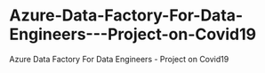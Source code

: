 # Azure-Data-Factory-For-Data-Engineers---Project-on-Covid19
Azure Data Factory For Data Engineers - Project on Covid19
